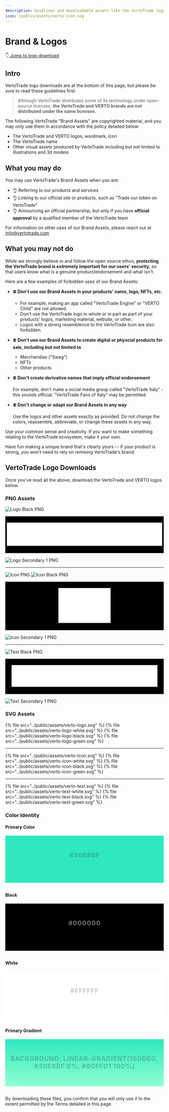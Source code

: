 ```yaml
---
description: Guidlines and downloadable assets like the VertoTrade logo SVG
icon: /public/assets/verto-icon.svg
---
```


# Brand & Logos

👇[ Jump to logo download](brand.md#vertotrade-logo-downloads)

## Intro

VertoTrade logo downloads are at the bottom of this page, but please be sure to read these guidelines first.

> Although VertoTrade distributes some of its technology under open-source licenses, **the VertoTrade and VERTO brands are not distributed under the same licenses.**

The following VertoTrade "Brand Assets" are copyrighted material, and you may only use them in accordance with the policy detailed below:

* The VertoTrade and VERTO logos, wordmark, icon
* The VertoTrade name
* Other visual assets produced by VertoTrade including but not limited to illustrations and 3d models

## What you may do

You may use VertoTrade's Brand Assets when you are:

* 👌 Referring to our products and services
* 👌 Linking to our official site or products, such as "Trade our token on VertoTrade"
* 👌 Announcing an official partnership, but only if you have **official approval** by a qualified member of the VertoTrade team

For information on other uses of our Brand Assets, please reach out at info@vertotrade.com

## What you may not do

While we strongly believe in and follow the open source ethos, **protecting the VertoTrade brand is extremely important for our users' security,** so that users know what is a genuine product/endorsement and what isn't.

Here are a few examples of forbidden uses of our Brand Assets:

* ⛔️ **Don't use our Brand Assets in your products' name, logo, NFTs, etc.**&#x20;
  * For example, making an app called "VertoTrade Engine" or "VERTO Child" are not allowed.
  * Don't use the VertoTrade logo in whole or in part as part of your products' logos, marketing material, website, or other.
  * Logos with a strong resemblence to the VertoTrade Icon are also forbidden.
* ⛔️ **Don't use our Brand Assets to create digital or physcial products for sale, including but not limited to**
  * Merchandise ("Swag")
  * NFTs
  * Other products
*   ⛔️ **Don't create derivative names that imply official endorsement**

    For example, don't make a social media group called "VertoTrade Italy" - this sounds official. "VertoTrade Fans of Italy" may be permitted.
*   ⛔️ **Don't change or adapt our Brand Assets in any way**

    Use the logos and other assets exactly as provided. Do not change the colors, reassemble, abbreviate, or change these assets in any way.

Use your common sense and creativity. If you want to make something relating to the VertoTrade ecosystem, make it your own.

Have fun making a unique brand that's clearly yours -- if your product is strong, you won't need to rely on remixing VertoTrade's brand.

## VertoTrade Logo Downloads

Once you've read all the above, download the VertoTrade and VERTO logos below.

### PNG Assets

![Logo Black PNG](../public/assets/verto-logo-black.png)

<div style="background:#000;text-align:center;padding: 20px 0"><img src="/public/assets/verto-logo-white.png" alt="Logo White PNG" /></div>

![Logo Secondary 1 PNG](../public/assets/verto-logo-green.png)

****

![Icon PNG](../public/assets/verto-icon.png)
![Icon Black PNG](../public/assets/verto-icon-black.png)

<div style="background:#000;text-align:center;padding: 20px"><img src="/public/assets/verto-icon-white.png" alt="Icon White PNG" /></div>

![Icon Secondary 1 PNG](../public/assets/verto-icon-green.png)

****

![Text Black PNG](../public/assets/verto-text-black.png)

<div style="background:#000;text-align:center;padding: 20px"><img src="/public/assets/verto-text-white.png" alt="Text White PNG" /></div>

![Text Secondary 1 PNG](../public/assets/verto-text-green.png)

### SVG Assets

{% file src="../public/assets/verto-logo.svg" %}
{% file src="../public/assets/verto-logo-white.svg" %}
{% file src="../public/assets/verto-logo-black.svg" %}
{% file src="../public/assets/verto-logo-green.svg" %}

****

{% file src="../public/assets/verto-icon.svg" %}
{% file src="../public/assets/verto-icon-white.svg" %}
{% file src="../public/assets/verto-icon-black.svg" %}
{% file src="../public/assets/verto-icon-green.svg" %}

****

{% file src="../public/assets/verto-text.svg" %}
{% file src="../public/assets/verto-text-white.svg" %}
{% file src="../public/assets/verto-text-black.svg" %}
{% file src="../public/assets/verto-text-green.svg" %}

### Color Identity
#### Primary Color
<div style="background-color:#30E8BF; color:rgba(0, 0, 0, 0.2); width: 100%; height: 20px; padding: 50px 0 80px; text-align:center; font-size: 20px; text-transform:uppercase;font-weight:800;letter-spacing:1px;margin-bottom:30px;">#30E8BF</div>

#### Black
<div style="background-color:#000000; color:rgba(255, 255, 255, 0.4); width: 100%; height: 20px; padding: 50px 0 80px; text-align:center; font-size: 20px; text-transform:uppercase;font-weight:800;letter-spacing:1px;margin-bottom:30px;">#000000</div>

#### White
<div style="background-color:#ffffff; color:rgba(0, 0, 0, 0.2); width: 100%; height: 20px; padding: 50px 0 80px; text-align:center; font-size: 20px; text-transform:uppercase;font-weight:800;letter-spacing:1px;margin-bottom:30px;">#ffffff</div>

#### Primary Gradient
<div style="background: linear-gradient(180deg, #30E8BF 0%, #90FFD1 100%); color:rgba(0, 0, 0, 0.2); width: 100%; height: 20px; padding: 50px 0 80px; text-align:center; font-size: 20px; text-transform:uppercase;font-weight:800;letter-spacing:1px;margin-bottom:30px;">background: linear-gradient(180deg, #30E8BF 0%, #90FFD1 100%)</div>

By downloading these files, you confirm that you will only use it to the extent permitted by the Terms detailed in this page.